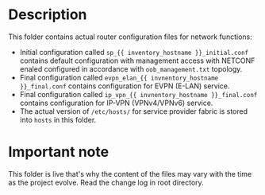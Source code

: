 # Description
This folder contains actual router configuration files for network functions:
- Initial configuration called `sp_{{ inventory_hostname }}_initial.conf` contains default configuration with management access with NETCONF enaled configured in accordance with `oob_management.txt` topology.
- Final configuration called `evpn_elan_{{ invnentory_hostname }}_final.conf` contains configuration for EVPN (E-LAN) service.
- Final configuration called `ip_vpn_{{ invnentory_hostname }}_final.conf` contains configuration for IP-VPN (VPNv4/VPNv6) service.
- The actual version of `/etc/hosts/` for service provider fabric is stored into `hosts` in this folder.

# Important note
This folder is live that's why the content of the files may vary with the time as the project evolve. Read the change log in root directory.
